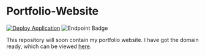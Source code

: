 # Portfolio-Website

[![Deploy Application](https://github.com/SVKruik/Portfolio-Website/actions/workflows/deploy.yml/badge.svg)](https://github.com/SVKruik/Portfolio-Website/actions/workflows/deploy.yml)
![Endpoint Badge](https://img.shields.io/endpoint?url=https%3A%2F%2Fstefankruik.com%2Fapi%2Fstatus%2Fbadge)

This repository will soon contain my portfolio website. I have got the domain ready, which can be viewed [here](https://stefankruik.com).
